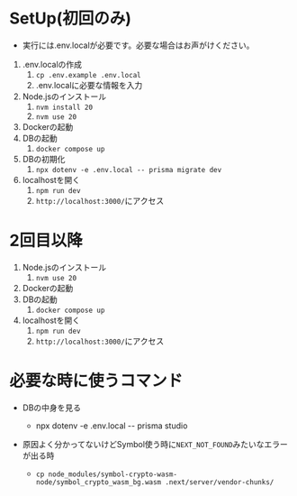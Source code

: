 # SetUp(初回のみ)
- 実行には.env.localが必要です。必要な場合はお声がけください。

1. .env.localの作成
   1. `cp .env.example .env.local`
   2. .env.localに必要な情報を入力
2. Node.jsのインストール
   1. `nvm install 20`
   2. `nvm use 20` 
3. Dockerの起動
4. DBの起動
   1. `docker compose up`
5. DBの初期化
   1. `npx dotenv -e .env.local -- prisma migrate dev`
6. localhostを開く
   1. `npm run dev`
   2. `http://localhost:3000/`にアクセス

# 2回目以降
1. Node.jsのインストール
   1. `nvm use 20`
2. Dockerの起動
3. DBの起動
   1. `docker compose up`
4. localhostを開く
   1. `npm run dev`
   2. `http://localhost:3000/`にアクセス


# 必要な時に使うコマンド

- DBの中身を見る
  - npx dotenv -e .env.local -- prisma studio

- 原因よく分かってないけどSymbol使う時に`NEXT_NOT_FOUND`みたいなエラーが出る時
  - `cp node_modules/symbol-crypto-wasm-node/symbol_crypto_wasm_bg.wasm .next/server/vendor-chunks/`
